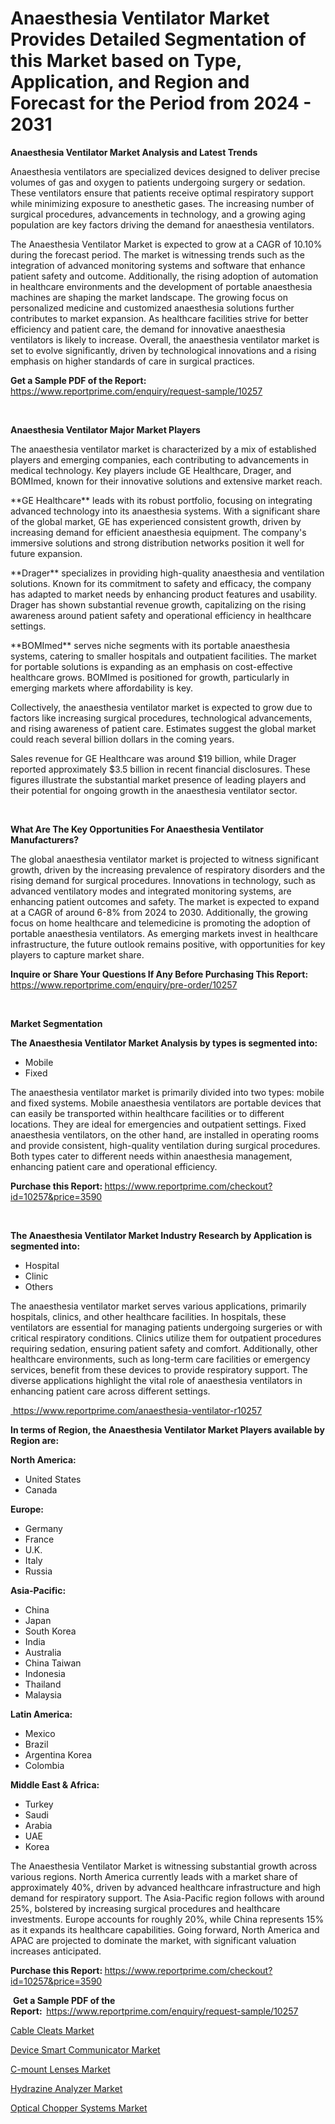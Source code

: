 <p><h1>Anaesthesia Ventilator Market Provides Detailed Segmentation of this Market based on Type, Application, and Region and Forecast for the Period from 2024 - 2031</h1></p><p><strong>Anaesthesia Ventilator Market Analysis and Latest Trends</strong></p>
<p><p>Anaesthesia ventilators are specialized devices designed to deliver precise volumes of gas and oxygen to patients undergoing surgery or sedation. These ventilators ensure that patients receive optimal respiratory support while minimizing exposure to anesthetic gases. The increasing number of surgical procedures, advancements in technology, and a growing aging population are key factors driving the demand for anaesthesia ventilators.</p><p>The Anaesthesia Ventilator Market is expected to grow at a CAGR of 10.10% during the forecast period. The market is witnessing trends such as the integration of advanced monitoring systems and software that enhance patient safety and outcome. Additionally, the rising adoption of automation in healthcare environments and the development of portable anaesthesia machines are shaping the market landscape. The growing focus on personalized medicine and customized anaesthesia solutions further contributes to market expansion. As healthcare facilities strive for better efficiency and patient care, the demand for innovative anaesthesia ventilators is likely to increase. Overall, the anaesthesia ventilator market is set to evolve significantly, driven by technological innovations and a rising emphasis on higher standards of care in surgical practices.</p></p>
<p><strong>Get a Sample PDF of the Report:&nbsp;</strong> <a href="https://www.reportprime.com/enquiry/request-sample/10257">https://www.reportprime.com/enquiry/request-sample/10257</a></p>
<p>&nbsp;</p>
<p><strong>Anaesthesia Ventilator Major Market Players</strong></p>
<p><p>The anaesthesia ventilator market is characterized by a mix of established players and emerging companies, each contributing to advancements in medical technology. Key players include GE Healthcare, Drager, and BOMImed, known for their innovative solutions and extensive market reach.</p><p>**GE Healthcare** leads with its robust portfolio, focusing on integrating advanced technology into its anaesthesia systems. With a significant share of the global market, GE has experienced consistent growth, driven by increasing demand for efficient anaesthesia equipment. The company's immersive solutions and strong distribution networks position it well for future expansion.</p><p>**Drager** specializes in providing high-quality anaesthesia and ventilation solutions. Known for its commitment to safety and efficacy, the company has adapted to market needs by enhancing product features and usability. Drager has shown substantial revenue growth, capitalizing on the rising awareness around patient safety and operational efficiency in healthcare settings.</p><p>**BOMImed** serves niche segments with its portable anaesthesia systems, catering to smaller hospitals and outpatient facilities. The market for portable solutions is expanding as an emphasis on cost-effective healthcare grows. BOMImed is positioned for growth, particularly in emerging markets where affordability is key.</p><p>Collectively, the anaesthesia ventilator market is expected to grow due to factors like increasing surgical procedures, technological advancements, and rising awareness of patient care. Estimates suggest the global market could reach several billion dollars in the coming years.</p><p>Sales revenue for GE Healthcare was around $19 billion, while Drager reported approximately $3.5 billion in recent financial disclosures. These figures illustrate the substantial market presence of leading players and their potential for ongoing growth in the anaesthesia ventilator sector.</p></p>
<p>&nbsp;</p>
<p><strong>What Are The Key Opportunities For Anaesthesia Ventilator Manufacturers?</strong></p>
<p><p>The global anaesthesia ventilator market is projected to witness significant growth, driven by the increasing prevalence of respiratory disorders and the rising demand for surgical procedures. Innovations in technology, such as advanced ventilatory modes and integrated monitoring systems, are enhancing patient outcomes and safety. The market is expected to expand at a CAGR of around 6-8% from 2024 to 2030. Additionally, the growing focus on home healthcare and telemedicine is promoting the adoption of portable anaesthesia ventilators. As emerging markets invest in healthcare infrastructure, the future outlook remains positive, with opportunities for key players to capture market share.</p></p>
<p><strong>Inquire or Share Your Questions If Any Before Purchasing This Report:</strong> <a href="https://www.reportprime.com/enquiry/pre-order/10257">https://www.reportprime.com/enquiry/pre-order/10257</a></p>
<p>&nbsp;</p>
<p><strong>Market Segmentation</strong></p>
<p><strong>The Anaesthesia Ventilator Market Analysis by types is segmented into:</strong></p>
<p><ul><li>Mobile</li><li>Fixed</li></ul></p>
<p><p>The anaesthesia ventilator market is primarily divided into two types: mobile and fixed systems. Mobile anaesthesia ventilators are portable devices that can easily be transported within healthcare facilities or to different locations. They are ideal for emergencies and outpatient settings. Fixed anaesthesia ventilators, on the other hand, are installed in operating rooms and provide consistent, high-quality ventilation during surgical procedures. Both types cater to different needs within anaesthesia management, enhancing patient care and operational efficiency.</p></p>
<p><strong>Purchase this Report:&nbsp;</strong><a href="https://www.reportprime.com/checkout?id=10257&price=3590">https://www.reportprime.com/checkout?id=10257&price=3590</a></p>
<p>&nbsp;</p>
<p><strong>The Anaesthesia Ventilator Market Industry Research by Application is segmented into:</strong></p>
<p><ul><li>Hospital</li><li>Clinic</li><li>Others</li></ul></p>
<p><p>The anaesthesia ventilator market serves various applications, primarily hospitals, clinics, and other healthcare facilities. In hospitals, these ventilators are essential for managing patients undergoing surgeries or with critical respiratory conditions. Clinics utilize them for outpatient procedures requiring sedation, ensuring patient safety and comfort. Additionally, other healthcare environments, such as long-term care facilities or emergency services, benefit from these devices to provide respiratory support. The diverse applications highlight the vital role of anaesthesia ventilators in enhancing patient care across different settings.</p></p>
<p><a href="https://www.reportprime.com/anaesthesia-ventilator-r10257">&nbsp;https://www.reportprime.com/anaesthesia-ventilator-r10257</a></p>
<p><strong>In terms of Region, the Anaesthesia Ventilator Market Players available by Region are:</strong></p>
<p>
    <p> <strong> North America: </strong>
        <ul>
            <li>United States</li>
            <li>Canada</li>
        </ul>
        </p> 
    <p> <strong> Europe: </strong>
        <ul>
            <li>Germany</li>
            <li>France</li>
            <li>U.K.</li>
            <li>Italy</li>
            <li>Russia</li>
        </ul>
        </p> 
    <p> <strong> Asia-Pacific: </strong>
        <ul>
            <li>China</li>
            <li>Japan</li>
            <li>South Korea</li>
            <li>India</li>
            <li>Australia</li>
            <li>China Taiwan</li>
            <li>Indonesia</li>
            <li>Thailand</li>
            <li>Malaysia</li>
        </ul>
        </p> 
    <p> <strong> Latin America: </strong>
        <ul>
            <li>Mexico</li>
            <li>Brazil</li>
            <li>Argentina Korea</li>
            <li>Colombia</li>
        </ul>
        </p> 
    <p> <strong> Middle East & Africa: </strong>
        <ul>
            <li>Turkey</li>
            <li>Saudi</li>
            <li>Arabia</li>
            <li>UAE</li>
            <li>Korea</li>
        </ul>
    </p>
    </p>
<p><p>The Anaesthesia Ventilator Market is witnessing substantial growth across various regions. North America currently leads with a market share of approximately 40%, driven by advanced healthcare infrastructure and high demand for respiratory support. The Asia-Pacific region follows with around 25%, bolstered by increasing surgical procedures and healthcare investments. Europe accounts for roughly 20%, while China represents 15% as it expands its healthcare capabilities. Going forward, North America and APAC are projected to dominate the market, with significant valuation increases anticipated.</p></p>
<p><strong>Purchase this Report: </strong><a href="https://www.reportprime.com/checkout?id=10257&price=3590">https://www.reportprime.com/checkout?id=10257&price=3590</a></p>
<p>&nbsp;<strong>Get a Sample PDF of the Report:&nbsp;&nbsp;</strong><a href="https://www.reportprime.com/enquiry/request-sample/10257">https://www.reportprime.com/enquiry/request-sample/10257</a></p>
<p><strong></strong></p>
<p><p><a href="https://www.linkedin.com/pulse/cable-cleats-market-outlook-forecast-from-2024-2031-subpoenas-9vhoe?trackingId=0spAxocbSSG6iIzOTYpC1g%3D%3D">Cable Cleats Market</a></p><p><a href="https://medium.com/@marisolking1/the-device-smart-communicator-industry-analysis-report-offers-a-comprehensive-and-current-7d7b95277044">Device Smart Communicator Market</a></p><p><a href="https://issuu.com/reportprime-2/docs/c-mount-lenses-market-size-2030.ppt_08a7356166d794">C-mount Lenses Market</a></p><p><a href="https://medium.com/@marisolking1/the-hydrazine-analyzer-market-insights-report-offers-an-in-depth-and-thorough-analysis-of-the-1d75870f1449">Hydrazine Analyzer Market</a></p><p><a href="https://issuu.com/reportprime-2/docs/optical-chopper-systems-market-size_87d8e4502c79d7">Optical Chopper Systems Market</a></p></p>